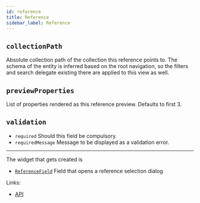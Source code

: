 ```yaml
---
id: reference
title: Reference
sidebar_label: Reference
---
```

## `collectionPath`

Absolute collection path of the collection this reference
  points to. The schema of the entity is inferred based on the root navigation,
  so the filters and search delegate existing there are applied to this view as
  well.

## `previewProperties`
List of properties rendered as this reference preview.
  Defaults to first 3.

## `validation`

* `required` Should this field be compulsory.
* `requiredMessage` Message to be displayed as a validation error.


---

The widget that gets created is
- [`ReferenceField`](api/functions/referencefield.md) Field that opens a
reference selection dialog

Links:
- [API](api/interfaces/referenceproperty.md)

